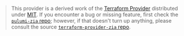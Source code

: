 > This provider is a derived work of the [Terraform Provider](https://github.com/zscaler/terraform-provider-zia)
> distributed under [MIT](https://mit-license.org/). If you encounter a bug or missing feature,
> first check the [`pulumi-zia` repo](https://github.com/zscaler/pulumi-zia/issues); however, if that doesn't turn up anything,
> please consult the source [`terraform-provider-zia` repo](https://github.com/zscaler/terraform-provider-zia/issues).

